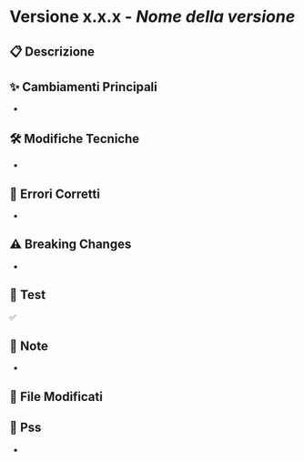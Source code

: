 # Versione x.x.x - *Nome della versione*

## 📋 Descrizione
<!-- Descrivi brevemente lo scopo di questa versione -->

## ✨ Cambiamenti Principali
<!-- Elenca le funzionalità o le modifiche principali -->
-

## 🛠️ Modifiche Tecniche
<!-- Spiega eventuali dettagli tecnici, refactor o miglioramenti nascosti -->
-

## 🐛 Errori Corretti
<!-- Se hai corretto dei bug, descrivili -->
-

## ⚠️ Breaking Changes
<!-- Specifica se ci sono cambiamenti che rompono qualcosa nella vecchia versione -->
-

## 🧪 Test
<!-- Spiega come hai testato la versione e se tutto funziona -->
✅

## 📝 Note
<!-- Qualsiasi info utile per capire meglio la versione in futuro -->
-

## 🔗 File Modificati
<!-- Facoltativo: se pochi file, puoi elencarli -->

## 🐾 Pss
<!-- Messaggi per il te del futuro  -->
-
